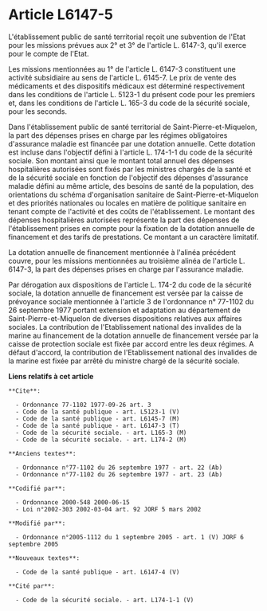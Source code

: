 # Article L6147-5

L'établissement public de santé territorial reçoit une subvention de l'Etat pour les missions prévues aux 2° et 3° de
l'article L. 6147-3, qu'il exerce pour le compte de l'Etat.

Les missions mentionnées au 1° de l'article L. 6147-3 constituent une activité subsidiaire au sens de l'article L. 6145-7. Le
prix de vente des médicaments et des dispositifs médicaux est déterminé respectivement dans les conditions de l'article L.
5123-1 du présent code pour les premiers et, dans les conditions de l'article L. 165-3 du code de la sécurité sociale, pour
les seconds.

Dans l'établissement public de santé territorial de Saint-Pierre-et-Miquelon, la part des dépenses prises en charge par les
régimes obligatoires d'assurance maladie est financée par une dotation annuelle. Cette dotation est incluse dans l'objectif
défini à l'article L. 174-1-1 du code de la sécurité sociale. Son montant ainsi que le montant total annuel des dépenses
hospitalières autorisées sont fixés par les ministres chargés de la santé et de la sécurité sociale en fonction de l'objectif
des dépenses d'assurance maladie défini au même article, des besoins de santé de la population, des orientations du schéma
d'organisation sanitaire de Saint-Pierre-et-Miquelon et des priorités nationales ou locales en matière de politique sanitaire
en tenant compte de l'activité et des coûts de l'établissement. Le montant des dépenses hospitalières autorisées représente
la part des dépenses de l'établissement prises en compte pour la fixation de la dotation annuelle de financement et des
tarifs de prestations. Ce montant a un caractère limitatif.

La dotation annuelle de financement mentionnée à l'alinéa précédent couvre, pour les missions mentionnées au troisième alinéa
de l'article L. 6147-3, la part des dépenses prises en charge par l'assurance maladie.

Par dérogation aux dispositions de l'article L. 174-2 du code de la sécurité sociale, la dotation annuelle de financement est
versée par la caisse de prévoyance sociale mentionnée à l'article 3 de l'ordonnance n° 77-1102 du 26 septembre 1977 portant
extension et adaptation au département de Saint-Pierre-et-Miquelon de diverses dispositions relatives aux affaires sociales.
La contribution de l'Etablissement national des invalides de la marine au financement de la dotation annuelle de financement
versée par la caisse de protection sociale est fixée par accord entre les deux régimes. A défaut d'accord, la contribution de
l'Etablissement national des invalides de la marine est fixée par arrêté du ministre chargé de la sécurité sociale.

**Liens relatifs à cet article**

	**Cite**:

	  - Ordonnance 77-1102 1977-09-26 art. 3
	  - Code de la santé publique - art. L5123-1 (V)
	  - Code de la santé publique - art. L6145-7 (M)
	  - Code de la santé publique - art. L6147-3 (T)
	  - Code de la sécurité sociale. - art. L165-3 (M)
	  - Code de la sécurité sociale. - art. L174-2 (M)

	**Anciens textes**:

	  - Ordonnance n°77-1102 du 26 septembre 1977 - art. 22 (Ab)
	  - Ordonnance n°77-1102 du 26 septembre 1977 - art. 23 (Ab)

	**Codifié par**:

	  - Ordonnance 2000-548 2000-06-15
	  - Loi n°2002-303 2002-03-04 art. 92 JORF 5 mars 2002

	**Modifié par**:

	  - Ordonnance n°2005-1112 du 1 septembre 2005 - art. 1 (V) JORF 6 septembre 2005

	**Nouveaux textes**:

	  - Code de la santé publique - art. L6147-4 (V)

	**Cité par**:

	  - Code de la sécurité sociale. - art. L174-1-1 (V)
